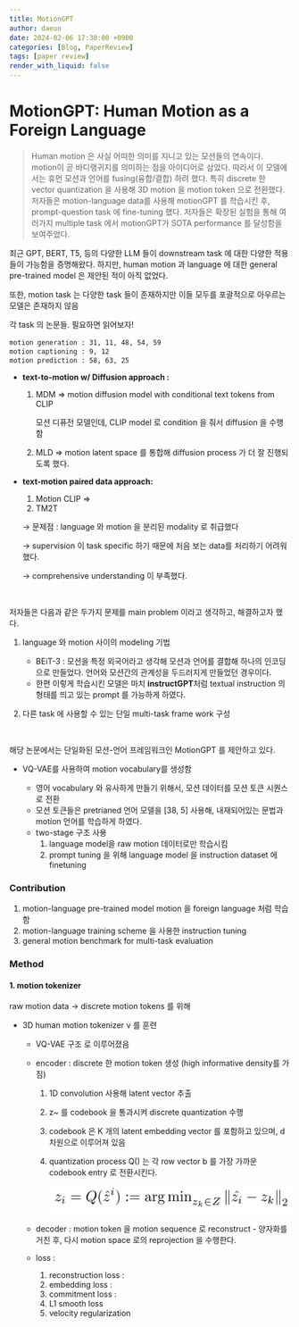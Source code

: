 ```yaml
---
title: MotionGPT
author: daeun
date: 2024-02-06 17:30:00 +0900
categories: [Blog, PaperReview]
tags: [paper review]
render_with_liquid: false
---
```


# MotionGPT: Human Motion as a Foreign Language

>Human motion 은 사실 어떠한 의미를 지니고 있는 모션들의 연속이다. motion이 곧 바디랭귀지를 의미하는 점을 아이디어로 삼았다.  따라서 이 모델에서는 휴먼 모션과 언어를 fusing(융합/결합) 하려 했다. 
>특히 discrete 한 vector quantization 을 사용해 3D motion 을 motion token 으로 전환했다. 
>저자들은 motion-language data를 사용해 motionGPT 를 학습시킨 후, prompt-question task 에 fine-tuning 했다. 
>저자들은 확장된 실험을 통해 여러가지 multiple task 에서 motionGPT가 SOTA performance 를 달성함을 보여주었다. 

최근 GPT, BERT, T5, 등의 다양한 LLM 들이 downstream task 에 대한 다양한 적용들이 가능함을 증명해왔다. 하지만, human motion 과 language 에 대한 general pre-trained model 은 제안된 적이 아직 없었다. 

또한, motion task 는 다양한 task 들이 존재하지만 이들 모두를 포괄적으로 아우르는 모델은 존재하지 않음 

각 task 의 논문들. 필요하면 읽어보자!

    motion generation : 31, 11, 48, 54, 59
    motion captioning : 9, 12 
    motion prediction : 58, 63, 25

- **text-to-motion w/ Diffusion approach :** 

    1. MDM ⇒ motion diffusion model with conditional text tokens from CLIP
        
        모션 디퓨전 모델인데, CLIP model 로 condition 을 줘서 diffusion 을 수행함 
        
    2. MLD ⇒ motion latent space 를 통합해 diffusion process 가 더 잘 진행되도록 했다. 

- **text-motion paired data approach:**

    1. Motion CLIP ⇒ 
    2. TM2T

    → 문제점 : language 와 motion 을 분리된 modality 로 취급했다

    → supervision 이 task specific 하기 때문에 처음 보는 data를 처리하기 어려워했다. 

    → comprehensive understanding 이 부족했다. 


</br>

저자들은 다음과 같은 두가지 문제를 main problem 이라고 생각하고, 해결하고자 했다. 

1. language 와 motion 사이의 modeling 기법 
    - BEiT-3 : 모션을 특정 외국어라고 생각해 모션과 언어를 결합해 하나의 인코딩으로 만들었다. 
    언어와 모션간의 관계성을 두드러지게 만들었던 경우이다. 
    - 한편 이렇게 학습시킨 모델은 마치 **instructGPT**처럼 textual instruction 의 형태를 띄고 있는 prompt 를 가능하게 하였다. 
        
2. 다른 task 에 사용할 수 있는 단일 multi-task frame work 구성 


</br>

해당 논문에서는 단일화된 모션-언어 프레임워크인 MotionGPT 를 제안하고 있다. 

- VQ-VAE를 사용하여 motion vocabulary를 생성함

    - 영어 vocabulary 와 유사하게 만들기 위해서, 모션 데이터를 모션 토큰 시퀀스로 전환
    - 모션 토큰들은 pretrianed 언어 모델을 [38, 5] 사용해, 내재되어있는 문법과 motion 언어를 학습하게 하였다. 
    - two-stage 구조 사용 
        1) language model을 raw motion 데이터로만 학습시킴 
        2) prompt tuning 을 위해 language model 을 instruction dataset 에 finetuning 

### Contribution

1. motion-language pre-trained model 
    motion 을 foreign language 처럼 학습함
2. motion-language training scheme 을 사용한 instruction tuning 
3. general motion benchmark for multi-task evaluation 

### Method

#### 1. motion tokenizer 

raw motion data → discrete motion tokens 를 위해 

- 3D human motion tokenizer ν 를 훈련
    - VQ-VAE 구조 로 이루어졌음
    - encoder 
        : discrete 한 motion token 생성 (high informative density를 가짐)
        1.  1D convolution 사용해 latent vector 추출 
        2. z~ 를 codebook 을 통과시켜 discrete quantization 수행 
        3. codebook 은 K 개의 latent embedding vector 를 포함하고 있으며, d 차원으로 이루어져 있음 
        4. quantization process Q() 는 각 row vector b 를 가장 가까운 codebook entry 로 전환시킨다. 

            <center>
            <img height = 50, src = "motiongpt1.png">
            </center>

    - decoder 
        : motion token 을 motion sequence 로 reconstruct 
            - 양자화를 거친 후, 다시 motion space 로의 reprojection 을 수행한다. 

    - loss :

        1. reconstruction loss : 
        2. embedding loss : 
        3. commitment loss : 
        4. L1 smooth loss 
        5. velocity regularization


